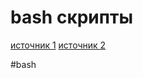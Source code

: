 # bash скрипты

[источник 1](https://habr.com/ru/company/ruvds/blog/326328/)
[источник 2](https://losst.ru/napisanie-skriptov-na-bash)

#bash
